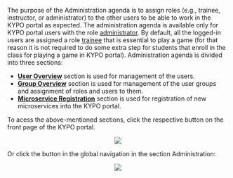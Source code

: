The purpose of the Administration agenda is to assign roles (e.g., trainee, instructor, or administrator) to the other users to be able to work in the KYPO portal as expected. The administration agenda is available only for KYPO portal users with the role [administrator](../../../user-guide-advanced/users-and-groups/roles/#administrator). By default, all the logged-in users are assigned a role [trainee](../../../user-guide-advanced/users-and-groups/roles/#trainee) that is essential to play a game (for that reason it is not required to do some extra step for students that enroll in the class for playing a game in KYPO portal).
Administration agenda is divided into three sections: 

* **[User Overview](./users.md)** section is used for management of the users. 
* **[Group Overview](./groups.md)** section is used for management of the user groups and assignment of roles and users to them.
* **[Microservice Registration](microservices.md)** section is used for registration of new microservices into the KYPO portal. 

To acess the above-mentioned sections, click the respective button on the front page of the KYPO portal.

<p align="center">
  <img src="../../../img/user-guide-basic/administration-agenda/administration-agenda.png">
</p>


Or click the button in the global navigation in the section Administration:

<p align="center">
  <img src="../../../img/user-guide-basic/administration-agenda/administration-left-panel.png">
</p>

